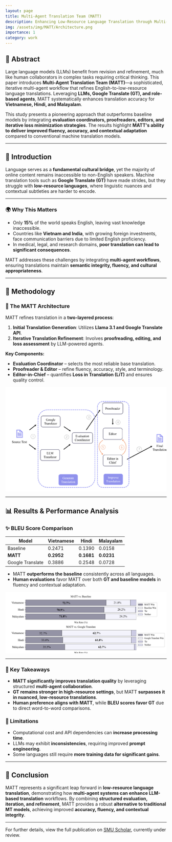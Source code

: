 ```yaml
---
layout: page
title: Multi-Agent Translation Team (MATT)
description: Enhancing Low-Resource Language Translation through Multi-Agent Translation Team (MATT)
img: /assets/img/MATT/Architecture.png
importance: 1
category: work
---
```



## 📌 Abstract

Large language models (LLMs) benefit from revision and refinement, much like human collaborators in complex tasks requiring critical thinking. This paper introduces **Multi-Agent Translation Team (MATT)**—a sophisticated, iterative multi-agent workflow that refines English-to-low-resource language translations. Leveraging **LLMs, Google Translate (GT), and role-based agents**, MATT systematically enhances translation accuracy for **Vietnamese, Hindi, and Malayalam**. 

This study presents a pioneering approach that outperforms baseline models by integrating **evaluation coordinators, proofreaders, editors, and iterative loss minimization strategies**. The results highlight **MATT's ability to deliver improved fluency, accuracy, and contextual adaptation** compared to conventional machine translation models.

---

## 📖 Introduction

Language serves as a **fundamental cultural bridge**, yet the majority of online content remains inaccessible to non-English speakers. Machine translation tools such as **Google Translate (GT)** have made strides, but they struggle with **low-resource languages**, where linguistic nuances and contextual subtleties are harder to encode. 

---

### 🌍 Why This Matters
- Only **15%** of the world speaks English, leaving vast knowledge inaccessible.
- Countries like **Vietnam and India**, with growing foreign investments, face communication barriers due to limited English proficiency.
- In medical, legal, and research domains, **poor translation can lead to significant consequences**.

MATT addresses these challenges by integrating **multi-agent workflows**, ensuring translations maintain **semantic integrity, fluency, and cultural appropriateness**.

---

## 🔬 Methodology

### 🚀 The MATT Architecture

MATT refines translation in a **two-layered process**:
1. **Initial Translation Generation**: Utilizes **Llama 3.1 and Google Translate API**.
2. **Iterative Translation Refinement**: Involves **proofreading, editing, and loss assessment** by LLM-powered agents.

**Key Components:**
- **Evaluation Coordinator** – selects the most reliable base translation.
- **Proofreader & Editor** – refine fluency, accuracy, style, and terminology.
- **Editor-in-Chief** – quantifies **Loss in Translation (LiT)** and ensures quality control.

![Workflow Diagram](/assets/img/MATT/Architecture.png)

---

## 📊 Results & Performance Analysis

### ✨ BLEU Score Comparison
| Model | Vietnamese | Hindi | Malayalam |
|--------|------------|------|------------|
| Baseline | 0.2471 | 0.1390 | 0.0158 |
| **MATT** | **0.2952** | **0.1681** | **0.0231** |
| Google Translate | 0.3886 | 0.2548 | 0.0728 |

- MATT **outperforms the baseline** consistently across all languages.
- **Human evaluations** favor MATT over both **GT and baseline models** in fluency and contextual adaptation.

![Results Graph Placeholder](/assets/img/MATT/Score.png)

---


### 📌 Key Takeaways
- **MATT significantly improves translation quality** by leveraging structured **multi-agent collaboration**.
- **GT remains stronger in high-resource settings**, but MATT **surpasses it in nuanced, low-resource translations**.
- **Human preference aligns with MATT**, while **BLEU scores favor GT** due to direct word-to-word comparisons.

### 🚧 Limitations
- Computational cost and API dependencies can **increase processing time**.
- LLMs may exhibit **inconsistencies**, requiring improved **prompt engineering**.
- Some languages still require **more training data for significant gains**.

---

## 📌 Conclusion

MATT represents a significant leap forward in **low-resource language translation**, demonstrating how **multi-agent systems can enhance LLM-based translation** workflows. By combining **structured evaluation, iteration, and refinement**, MATT provides a robust **alternative to traditional MT models**, achieving improved **accuracy, fluency, and contextual integrity**.

---

For further details, view the full publication on [SMU Scholar](https://scholar.smu.edu/datasciencereview), currently under review.
